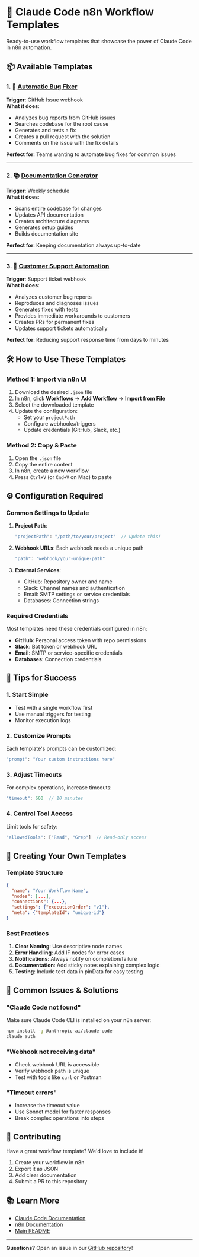 # 🚀 Claude Code n8n Workflow Templates

Ready-to-use workflow templates that showcase the power of Claude Code in n8n automation.

## 📦 Available Templates

### 1. 🐛 [Automatic Bug Fixer](./automatic-bug-fixer.json)
**Trigger**: GitHub Issue webhook  
**What it does**: 
- Analyzes bug reports from GitHub issues
- Searches codebase for the root cause
- Generates and tests a fix
- Creates a pull request with the solution
- Comments on the issue with the fix details

**Perfect for**: Teams wanting to automate bug fixes for common issues

---

### 2. 📚 [Documentation Generator](./codebase-documentation-generator.json)
**Trigger**: Weekly schedule  
**What it does**:
- Scans entire codebase for changes
- Updates API documentation
- Creates architecture diagrams
- Generates setup guides
- Builds documentation site

**Perfect for**: Keeping documentation always up-to-date

---

### 3. 🎫 [Customer Support Automation](./customer-support-automation.json)
**Trigger**: Support ticket webhook  
**What it does**:
- Analyzes customer bug reports
- Reproduces and diagnoses issues
- Generates fixes with tests
- Provides immediate workarounds to customers
- Creates PRs for permanent fixes
- Updates support tickets automatically

**Perfect for**: Reducing support response time from days to minutes

## 🛠️ How to Use These Templates

### Method 1: Import via n8n UI
1. Download the desired `.json` file
2. In n8n, click **Workflows** → **Add Workflow** → **Import from File**
3. Select the downloaded template
4. Update the configuration:
   - Set your `projectPath`
   - Configure webhooks/triggers
   - Update credentials (GitHub, Slack, etc.)

### Method 2: Copy & Paste
1. Open the `.json` file
2. Copy the entire content
3. In n8n, create a new workflow
4. Press `Ctrl+V` (or `Cmd+V` on Mac) to paste

## ⚙️ Configuration Required

### Common Settings to Update

1. **Project Path**: 
   ```javascript
   "projectPath": "/path/to/your/project"  // Update this!
   ```

2. **Webhook URLs**: Each webhook needs a unique path
   ```javascript
   "path": "webhook/your-unique-path"
   ```

3. **External Services**:
   - GitHub: Repository owner and name
   - Slack: Channel names and authentication
   - Email: SMTP settings or service credentials
   - Databases: Connection strings

### Required Credentials

Most templates need these credentials configured in n8n:
- **GitHub**: Personal access token with repo permissions
- **Slack**: Bot token or webhook URL
- **Email**: SMTP or service-specific credentials
- **Databases**: Connection credentials

## 🎯 Tips for Success

### 1. Start Simple
- Test with a single workflow first
- Use manual triggers for testing
- Monitor execution logs

### 2. Customize Prompts
Each template's prompts can be customized:
```javascript
"prompt": "Your custom instructions here"
```

### 3. Adjust Timeouts
For complex operations, increase timeouts:
```javascript
"timeout": 600  // 10 minutes
```

### 4. Control Tool Access
Limit tools for safety:
```javascript
"allowedTools": ["Read", "Grep"]  // Read-only access
```

## 📝 Creating Your Own Templates

### Template Structure
```json
{
  "name": "Your Workflow Name",
  "nodes": [...],
  "connections": {...},
  "settings": {"executionOrder": "v1"},
  "meta": {"templateId": "unique-id"}
}
```

### Best Practices
1. **Clear Naming**: Use descriptive node names
2. **Error Handling**: Add IF nodes for error cases
3. **Notifications**: Always notify on completion/failure
4. **Documentation**: Add sticky notes explaining complex logic
5. **Testing**: Include test data in pinData for easy testing

## 🚨 Common Issues & Solutions

### "Claude Code not found"
Make sure Claude Code CLI is installed on your n8n server:
```bash
npm install -g @anthropic-ai/claude-code
claude auth
```

### "Webhook not receiving data"
- Check webhook URL is accessible
- Verify webhook path is unique
- Test with tools like `curl` or Postman

### "Timeout errors"
- Increase the timeout value
- Use Sonnet model for faster responses
- Break complex operations into steps

## 🤝 Contributing

Have a great workflow template? We'd love to include it!

1. Create your workflow in n8n
2. Export it as JSON
3. Add clear documentation
4. Submit a PR to this repository

## 📚 Learn More

- [Claude Code Documentation](https://docs.anthropic.com/claude-code)
- [n8n Documentation](https://docs.n8n.io)
- [Main README](../README.md)

---

**Questions?** Open an issue in our [GitHub repository](https://github.com/holt-web-ai/n8n-nodes-claudecode/issues)!